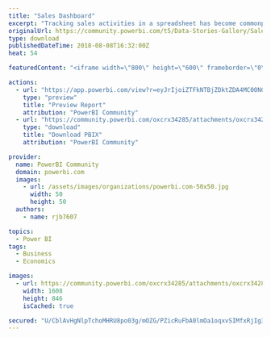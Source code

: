 ```yaml
---
title: "Sales Dashboard"
excerpt: "Tracking sales activities in a spreadsheet has become commonplace. Often referred to as a sales scorecard, this tool allows sales leaders to better"
originalUrl: https://community.powerbi.com/t5/Data-Stories-Gallery/Sales-Dashboard/m-p/484507
type: download
publishedDateTime: 2018-08-08T16:32:00Z
heat: 54

featuredContent: "<iframe width=\"800\" height=\"600\" frameborder=\"0\" src=\"https://app.powerbi.com/view?r=eyJrIjoiZTFkNTBjZDktZDA4MC00NGRiLWIyNjYtOTAzZTQ0YWM4ZGI0IiwidCI6IjI0ZGNkNzRiLTc3ZWYtNGY3My05ODM2LTNkN2Y0ZmY2NTkwOSJ9\"></iframe>"

actions:
  - url: "https://app.powerbi.com/view?r=eyJrIjoiZTFkNTBjZDktZDA4MC00NGRiLWIyNjYtOTAzZTQ0YWM4ZGI0IiwidCI6IjI0ZGNkNzRiLTc3ZWYtNGY3My05ODM2LTNkN2Y0ZmY2NTkwOSJ9"
    type: "preview"
    title: "Preview Report"
    attribution: "PowerBI Community"
  - url: "https://community.powerbi.com/oxcrx34285/attachments/oxcrx34285/DataStoriesGallery/2135/2/Sales_Scorecard%5B1%5D.pbix"
    type: "download"
    title: "Download PBIX"
    attribution: "PowerBI Community"

provider:
  name: PowerBI Community
  domain: powerbi.com
  images:
    - url: /assets/images/organizations/powerbi.com-50x50.jpg
      width: 50
      height: 50
  authors:
    - name: rjb7607

topics:
  - Power BI
tags:
  - Business
  - Economics

images:
  - url: https://community.powerbi.com/oxcrx34285/attachments/oxcrx34285/DataStoriesGallery/2135/1/SalesDashboard.png
    width: 1608
    height: 846
    isCached: true

secured: "U/CblAvHgNlpTchoMHRU8po03g/mOZG/PZicRuFbA0lmOa1oqxvSIMfxRjIg3A/2eKPEyVd0RVf33HKLjnXEuTE+FV0sCwkF+Vst1yfKbc/bvMOEcQH/YroDvyOdmGKqHbSUbyYbv2E8l3m3JgAttllAoNQQ8juRkXSd6EMKkkBxaOvDkDRk873DpgmJyYejo7+xzkZ45mHAOABO+tlFI6Xf6KyO59OVY3X9P5g5LyCWSxumnJ9D/5GIapSxZepdGYx5uQlIb2W2jmyX65syQwkJg7UezJH734EzYkW8Ll/U3TR6KrIWylqHcgndwVmrvLTUDzBhnWa4/8qbfSiTI16K3FYRuVIdTvgAEoxpOoID2D/dtegnueIQOBY7RyPm3sB2gz7Ybx/93k7CIR5vl/sJ/9j9fJf6BlWxShycU2M=;IELUy2VzHugCWl0GLJim9Q=="
---
```


